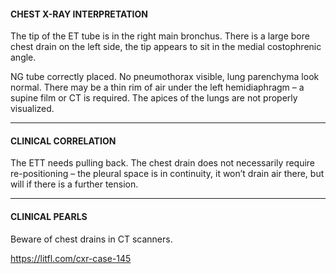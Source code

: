 #### CHEST X-RAY INTERPRETATION
The tip of the ET tube is in the right main bronchus. There is a large bore chest drain on the left side, the tip appears to sit in the medial costophrenic angle. 

NG tube correctly placed. No pneumothorax visible, lung parenchyma look normal. There may be a thin rim of air under the left hemidiaphragm – a supine film or CT is required. The apices of the lungs are not properly visualized.

---------------
#### CLINICAL CORRELATION
The ETT needs pulling back. The chest drain does not necessarily require re-positioning – the pleural space is in continuity, it won’t drain air there, but will if there is a further tension.

---------------
#### CLINICAL PEARLS
Beware of chest drains in CT scanners.


<https://litfl.com/cxr-case-145>